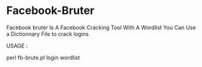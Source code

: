 Facebook-Bruter
===============

Facebook bruter Is A Facebook Cracking Tool With A Wordlist You Can Use a Dictionnary File to crack logins

USAGE :

perl fb-brute.pl login wordlist

